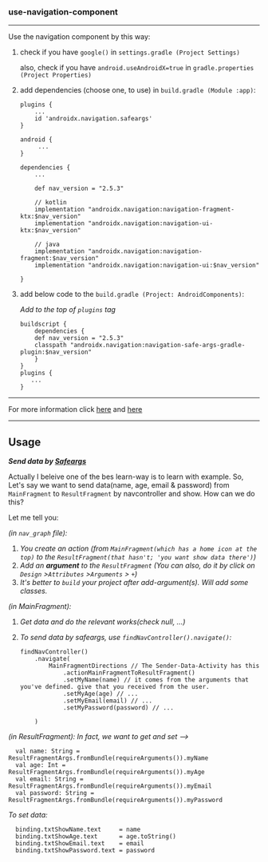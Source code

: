 ### use-navigation-component
---

Use the navigation component by this way:

  1. check if you have `google()` in `settings.gradle (Project Settings)`
  
      also, check if you have `android.useAndroidX=true` in `gradle.properties (Project Properties)`

  2. add dependencies (choose one, to use) in `build.gradle (Module :app)`:
  
         plugins {
             ...
             id 'androidx.navigation.safeargs'
         }
         
         android {
              ...
         }
         
         dependencies {
             ...
             
             def nav_version = "2.5.3"
              
             // kotlin
             implementation "androidx.navigation:navigation-fragment-ktx:$nav_version"
             implementation "androidx.navigation:navigation-ui-ktx:$nav_version"
         
             // java
             implementation "androidx.navigation:navigation-fragment:$nav_version"
             implementation "androidx.navigation:navigation-ui:$nav_version"
             
         }
         
  3. add below code to the `build.gradle (Project: AndroidComponents)`: 
  
      *Add to the top of `plugins` tag*
      
         buildscript {
             dependencies {
             def nav_version = "2.5.3"
             classpath "androidx.navigation:navigation-safe-args-gradle-plugin:$nav_version"
             }
         }
         plugins {
            ...
         }

---

For more information click [here](https://developer.android.com/guide/navigation/navigation-getting-started) 
and [here](https://developer.android.com/topic/libraries/architecture/adding-components#navigation)

---

## Usage
 ***Send data by [Safeargs](https://developer.android.com/guide/navigation/navigation-pass-data)***
 
  Actually I beleive one of the bes learn-way is to learn with example. So, Let's say we want to send data(name, age, email 
  & password) from `MainFragment` to `ResultFragment` by navcontroller and show. How can we do this?
  
  Let me tell you:
  
  *(in `nav_graph` file):*
  1. *You create an action (from `MainFragment(which has a home icon at the top)` to the `ResultFragment(that hasn't; 'you want show data there')`)*
  2. *Add an **argument** to the `ResultFragment` (You can also, do it by click on `Design` >`Attributes` >`Arguments` > `+`)*
  3. *It's better to `build` your project after add-argument(s). Will add some classes.*
  
  *(in MainFragment):*
  
  1. *Get data and do the relevant works(check null, ...)*
  2. *To send data by safeargs, use `findNavController().navigate()`:*
  
         findNavController()
             .navigate(
                 MainFragmentDirections // The Sender-Data-Activity has this
                     .actionMainFragmentToResultFragment()
                     .setMyName(name) // it comes from the arguments that you've defined. give that you received from the user.
                     .setMyAge(age) // ...
                     .setMyEmail(email) // ...
                     .setMyPassword(password) // ...
                     
             )
      
  *(in ResultFragment):*
  *In fact, we want to get and set -->*
  
      val name: String = ResultFragmentArgs.fromBundle(requireArguments()).myName
      val age: Int = ResultFragmentArgs.fromBundle(requireArguments()).myAge
      val email: String = ResultFragmentArgs.fromBundle(requireArguments()).myEmail
      val password: String = ResultFragmentArgs.fromBundle(requireArguments()).myPassword
      
  *To set data:*
      
      binding.txtShowName.text     = name
      binding.txtShowAge.text      = age.toString()
      binding.txtShowEmail.text    = email
      binding.txtShowPassword.text = password
      
      



